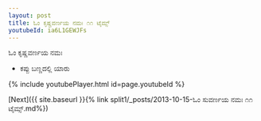 ```yaml
---
layout: post
title: ಓಂ ಕೃಷ್ಣವರ್ಣಯ ನಮಃ ೧೧ ಟೈಮ್ಸ್
youtubeId: ia6L1GEWJFs
---
```

 
 
 ಓಂ ಕೃಷ್ಣವರ್ಣಯ ನಮಃ  
 
 -  ಕಪ್ಪು ಬಣ್ಣದಲ್ಲಿ ಯಾರು 
 
  
 
  
 
 
 
 
 
 


{% include youtubePlayer.html id=page.youtubeId %}
 
[Next]({{ site.baseurl }}{% link  split1/_posts/2013-10-15-ಓಂ ಸುವರ್ಣಯ ನಮಃ ೧೧ ಟೈಮ್ಸ್.md%})
 
